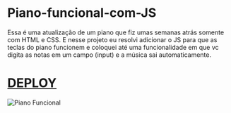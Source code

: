 # Piano-funcional-com-JS
Essa é uma atualização de um piano que fiz umas semanas atrás somente com HTML e CSS. E nesse projeto eu resolvi adicionar o JS para que as teclas do piano funcionem e coloquei até uma funcionalidade em que vc digita as notas em um campo (input) e a música sai automaticamente.
# <a href="https://piano-funcional-com-js.netlify.app">DEPLOY</a>
![Piano Funcional](https://github.com/EliaxZen/Piano-funcional-com-JS/assets/132005740/c92f8e4c-fe72-4b97-8fdb-dcbfd8933e79)


